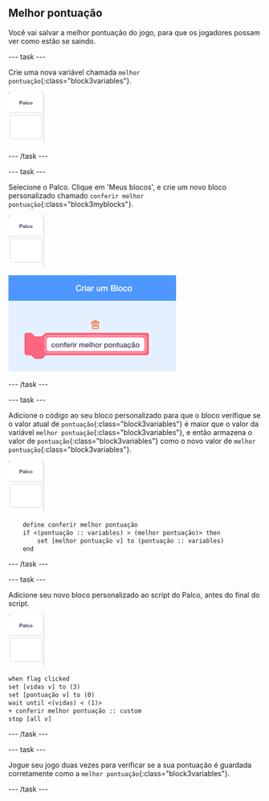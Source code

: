 ## Melhor pontuação

Você vai salvar a melhor pontuação do jogo, para que os jogadores possam ver como estão se saindo.

--- task ---

Crie uma nova variável chamada `melhor pontuação`{:class="block3variables"}.

![Ator Palco](images/stage-sprite.png)

--- /task ---

--- task ---

Selecione o Palco. Clique em 'Meus blocos', e crie um novo bloco personalizado chamado `conferir melhor pontuação`{:class="block3myblocks"}.

![Ator Palco](images/stage-sprite.png)

![captura de tela](images/dots-custom-1.png)

--- /task ---

--- task ---

Adicione o código ao seu bloco personalizado para que o bloco verifique se o valor atual de `pontuação`{:class="block3variables"} é maior que o valor da variável `melhor pontuação`{:class="block3variables"}, e então armazena o valor de `pontuação`{:class="block3variables"} como o novo valor de `melhor pontuação`{:class="block3variables"}.

![Ator Palco](images/stage-sprite.png)

```blocks3
    define conferir melhor pontuação
    if <(pontuação :: variables) > (melhor pontuação)> then
        set [melhor pontuação v] to (pontuação :: variables)
    end
```

--- /task ---

--- task ---

Adicione seu novo bloco personalizado ao script do Palco, antes do final do script.

![Ator Palco](images/stage-sprite.png)

```blocks3
when flag clicked
set [vidas v] to (3)
set [pontuação v] to (0)
wait until <(vidas) < (1)>
+ conferir melhor pontuação :: custom
stop [all v]
```

--- /task ---

--- task ---

Jogue seu jogo duas vezes para verificar se a sua pontuação é guardada corretamente como a `melhor pontuação`{:class="block3variables"}.

--- /task ---